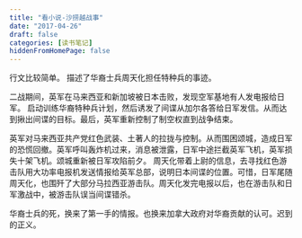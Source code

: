 ```yaml
---
title: "看小说-沙捞越战事"
date: "2017-04-26"
draft: false
categories: [读书笔记]
hiddenFromHomePage: false
---
```

行文比较简单。 描述了华裔士兵周天化担任特种兵的事迹。

二战期间，英军在马来西亚和新加坡被日本击败，发现空军基地有人发电报给日军。 启动训练华裔特种兵计划，然后诱发了间谍从加尔各答给日军发信。从而达到揪出间谍的目标。最后，英军重新控制了制空权直到战争结束。

英军对马来西亚共产党红色武装、土著人的拉拢与控制。从而围困颂城，造成日军的恐慌回撤。英军呼叫轰炸机过来，消息被泄露，日军中途拦截英军飞机，英军损失十架飞机。颂城重新被日军攻陷前夕。 周天化带着上尉的信息，去寻找红色游击队用大功率电报机发送情报给英军总部，说明日本间谍的位置。可惜，日军尾随周天化，也围歼了大部分马拉西亚游击队。周天化发完电报以后，也在游击队和日军激战中，被游击队误当间谍错杀。

华裔士兵的死，换来了第一手的情报。也换来加拿大政府对华裔贡献的认可。迟到的正义。
